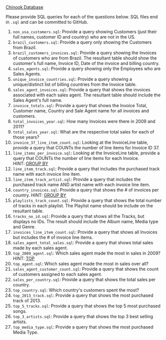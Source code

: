 [Chinook Database](https://s3.us-west-2.amazonaws.com/secure.notion-static.com/c657cf8f-ea75-4dfa-a10e-d0acd05b9d50/Chinook_SqlServer_AutoIncrementPKs.sql?X-Amz-Algorithm=AWS4-HMAC-SHA256&X-Amz-Credential=AKIAT73L2G45O3KS52Y5%2F20200921%2Fus-west-2%2Fs3%2Faws4_request&X-Amz-Date=20200921T173811Z&X-Amz-Expires=86400&X-Amz-Signature=25fac6b2ba2e7c52cfcd5682a6171677a4fa3f00f7a485d766c40a650a2b3fe6&X-Amz-SignedHeaders=host&response-content-disposition=filename%20%3D%22Chinook_SqlServer_AutoIncrementPKs.sql%22)

Please provide SQL queries for each of the questions below. SQL files end in `.sql` and can be committed to GitHub.

1. `non_usa_customers.sql`: Provide a query showing Customers (just their full names, customer ID and country) who are not in the US.
2. `brazil_customers.sql`: Provide a query only showing the Customers from Brazil.
3. `brazil_customers_invoices.sql`: Provide a query showing the Invoices of customers who are from Brazil. The resultant table should show the customer's full name, Invoice ID, Date of the invoice and billing country.
4. `sales_agents.sql`: Provide a query showing only the Employees who are Sales Agents.
5. `unique_invoice_countries.sql`: Provide a query showing a unique/distinct list of billing countries from the Invoice table.
6. `sales_agent_invoices.sql`: Provide a query that shows the invoices associated with each sales agent. The resultant table should include the Sales Agent's full name.
7. `invoice_totals.sql`: Provide a query that shows the Invoice Total, Customer name, Country and Sale Agent name for all invoices and customers.
8. `total_invoices_year.sql`: How many Invoices were there in 2009 and 2011?
9. `total_sales_year.sql`: What are the respective total sales for each of those years?
10. `invoice_37_line_item_count.sql`: Looking at the InvoiceLine table, provide a query that COUNTs the number of line items for Invoice ID 37.
11. `line_items_per_invoice.sql`: Looking at the InvoiceLine table, provide a query that COUNTs the number of line items for each Invoice. HINT: [GROUP BY](https://docs.microsoft.com/en-us/sql/t-sql/queries/select-group-by-transact-sql)
12. `line_item_track.sql`: Provide a query that includes the purchased track name with each invoice line item.
13. `line_item_track_artist.sql`: Provide a query that includes the purchased track name AND artist name with each invoice line item.
14. `country_invoices.sql`: Provide a query that shows the # of invoices per country. HINT: [GROUP BY](https://docs.microsoft.com/en-us/sql/t-sql/queries/select-group-by-transact-sql)
15. `playlists_track_count.sql`: Provide a query that shows the total number of tracks in each playlist. The Playlist name should be include on the resultant table.
16. `tracks_no_id.sql`: Provide a query that shows all the Tracks, but displays no IDs. The result should include the Album name, Media type and Genre.
17. `invoices_line_item_count.sql`: Provide a query that shows all Invoices but includes the # of invoice line items.
18. `sales_agent_total_sales.sql`: Provide a query that shows total sales made by each sales agent.
19. `top_2009_agent.sql`: Which sales agent made the most in sales in 2009? HINT: [TOP](https://docs.microsoft.com/en-us/sql/t-sql/queries/top-transact-sql)
20. `top_agent.sql`: Which sales agent made the most in sales over all?
21. `sales_agent_customer_count.sql`: Provide a query that shows the count of customers assigned to each sales agent.
22. `sales_per_country.sql`: Provide a query that shows the total sales per country.
23. `top_country.sql`: Which country's customers spent the most?
24. `top_2013_track.sql`: Provide a query that shows the most purchased track of 2013.
25. `top_5_tracks.sql`: Provide a query that shows the top 5 most purchased songs.
26. `top_3_artists.sql`: Provide a query that shows the top 3 best selling artists.
27. `top_media_type.sql`: Provide a query that shows the most purchased Media Type.
